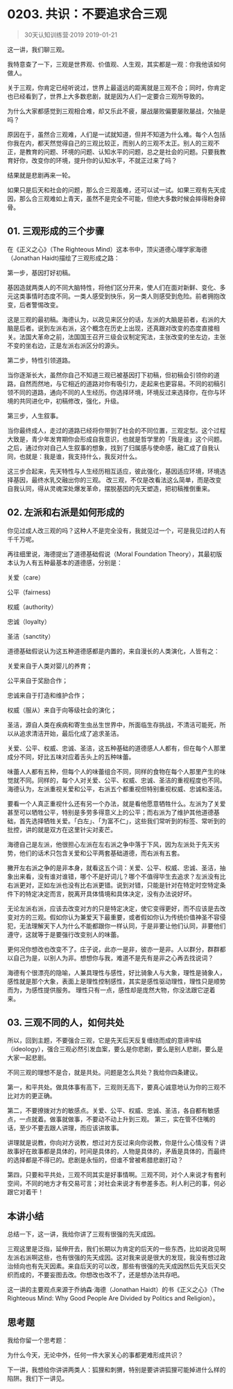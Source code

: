 # 0203. 共识：不要追求合三观
> 30天认知训练营·2019
2019-01-21

这一讲，我们聊三观。

我特意查了一下，三观是世界观、价值观、人生观，其实都是一观：你我他该如何做人。

关于三观，你肯定已经听说过，世界上最遥远的距离就是三观不合；同时，你肯定也已经看到了，世界上大多数悲剧，就是因为人们一定要合三观所导致的。

为什么大家都感觉到三观相合难，却又乐此不疲，屡战屡败偏要屡败屡战，欠抽是吗？

原因在于，虽然合三观难，人们是一试就知道，但并不知道为什么难。每个人包括你我在内，都天然觉得自己的三观比较正，而别人的三观不太正。别人的三观不正，是教育的问题、环境的问题、认知水平的问题，总之是社会的问题。只要我教育好你，改变你的环境，提升你的认知水平，不就正过来了吗？

结果就是悲剧再来一轮。

如果只是后天和社会的问题，那么合三观虽难，还可以试一试。如果三观有先天成因，那么合三观难如上青天，虽然不是完全不可能，但绝大多数时候会摔得粉身碎骨。

## 01. 三观形成的三个步骤

在《正义之心》（The Righteous Mind）这本书中，顶尖道德心理学家海德（Jonathan Haidt)描绘了三观形成之路：

第一步，基因打好初稿。

基因造就两类人的不同大脑特性，将他们区分开来，使人们在面对新鲜、变化、多元这类事情时态度不同。一类人感受到快乐，另一类人则感受到危险。前者拥抱改变，后者警惕改变。

这是三观的最初稿。海德认为，以政见来区分的话，左派的大脑是前者，右派的大脑是后者。说到左派右派，这个概念在历史上出现，还真跟对改变的态度直接相关。法国大革命之前，法国国王召开三级会议制定宪法，主张改变的坐左边，主张不变的坐右边，正是左派右派区分的源头。

第二步，特性引领道路。

当你逐渐长大，虽然你自己不知道三观已被基因打下初稿，但初稿会引领你的道路，自然而然地，与它相近的道路对你有吸引力，走起来也更容易。不同的初稿引领不同的道路，通向不同的人生经历。你选择环境，环境反过来选择你，在你与环境的共同进化中，初稿修改，强化，升级。

第三步，人生叙事。

当你最终成人，走过的道路已经将你带到了社会的不同位置，三观定型。这个过程大致是，青少年发育期你会形成自我意识，也就是哲学里的「我是谁」这个问题。之后，通过你对自己人生叙事的想象，找到了归属感与使命感，融汇成了自我认同，也就是：我是谁，我支持什么，我反对什么。

这三步合起来，先天特性与人生经历相互适应，彼此强化，基因适应环境，环境选择基因，最终水乳交融出你的三观。 改三观，不仅是改看法这么简单，而是改变自我认同，得从灵魂深处爆发革命，摆脱基因的先天塑造，把初稿推倒重来。

## 02. 左派和右派是如何形成的

你见过成人改三观的吗？这种人不是完全没有，我就见过一个，可是我见过的人有千千万呢。

再往细里说，海德提出了道德基础假说（Moral Foundation Theory），其最初版本认为人有五种最基本的道德感，分别是：

关爱（care）

公平（fairness)

权威（authority）

忠诚（loyalty）

圣洁（sanctity）

道德基础假说认为这五种道德感都是内置的，来自漫长的人类演化，人皆有之：

关爱来自于人类对婴儿的养育；

公平来自于奖励合作；

忠诚来自于打造和维护合作；

权威（服从）来自于向等级社会的演化；

圣洁，源自人类在疾病和寄生虫丛生世界中，所面临生存挑战，不清洁可能死，所以从追求清洁开始，最后化成了追求圣洁。

关爱、公平、权威、忠诚、圣洁，这五种基础的道德感人人都有，但在每个人那里成分不同，好比五味对应着舌头上的五种味蕾。

味蕾人人都有五种，但每个人的味蕾组合不同，同样的食物在每个人那里产生的味觉就不同。同样的，每个人对关爱、公平、权威、忠诚、圣洁的重视程度也不同。海德认为，左派重视关爱和公平，右派五个都重视但特别重视权威、忠诚和圣洁。

要看一个人真正重视什么还有另一个办法，就是看他愿意牺牲什么。左派为了关爱甚至可以牺牲公平，特别是多劳多得意义上的公平；而右派为了维护其他道德基础，首先选择牺牲关爱。「白左」、「为富不仁」，这些我们常听到的标签、常听到的批控，讲的就是双方在这里针尖对麦芒。

海德自己是左派，他很担心左派在左右派之争中落于下风，因为左派处于先天劣势，他们的话术只包含关爱和公平两套基础道德，而右派有五套。

撇开左右派之争的是非本身，就看这五个词：关爱、公平、权威、忠诚、圣洁，抽象出来看，没有谁对谁错，哪个不是好词儿？哪个不值得毕生去追求？左派没有比右派更对，正如左派也没有比右派更错。说到对错，只能是针对在特定时空特定条件下的特定决定而言，脱离开具体情境和具体决定，没有办法说好坏。

无论左派右派，应该去改变对方的只是特定决定，使它变得更好，而不应该是去改变对方的三观。假如你认为兼爱天下最重要，或者假如你认为传统价值神圣不容侵犯，无法理解天下人为什么不能都跟你一样认同，于是非要让他们认同，非要他们遵守，这就等于是要强行改变别人的味蕾。

更何况你想改也改变不了。庄子说，此亦一是非，彼亦一是非。人以群分，群群都以自己为是，以别人为非。想想你与我，难道不是先有是非之心再去找说词？

海德有个很漂亮的隐喻，人兼具理性与感性，好比骑象人与大象，理性是骑象人，感性就是那个大象，表面上是理性控制感性，其实是感性驱动理性，理性只是顺势而为，为感性提供服务。 理性只有一点，感性却是庞然大物，你没法跟它逆着来。

## 03. 三观不同的人，如何共处

所以，回到主题，不要强合三观，它是先天后天反复缠绕而成的意谛牢结（ideology），强合三观必然引发血案，要么是你悲剧，要么是别人悲剧，要么是大家一起悲剧。

不同三观的理想不是合，就是共处。问题是怎么共处？我给你四条建议。

第一，和平共处。做具体事有高下，三观则无高下，要真心诚意地认为你的三观不比对方的更正确。

第二，不要撩拨对方的敏感点。关爱、公平、权威、忠诚、圣洁，各自都有敏感点，一点就着。做事就做事，不要动不动上升到三观。
第三，实在管不住嘴的话，至少不要去跟人讲理，而应该讲故事。

讲理就是说教，你向对方说教，想过对方反过来向你说教，你是什么心情没有？讲故事好在故事都是具体的，时间是具体的，人物是具体的，矛盾是具体的，而最终的选择都是不得已的。悲剧是永恒的，但谁不曾被希腊悲剧打动？

第四，只要和平共处，三观不同其实是好事情啊。三观不同，对个人来说才有套利空间，不同的地方才有交易可言；对社会来说才有参差多态。利人利己的事，何必跟它对着干！

## 本讲小结

总结一下，这一讲，我给你讲了三观有很强的先天成因。

三观这里是泛指，延伸开去，我们长期以为肯定的后天的一些东西，比如说政见啊左派右派啊这些，也有很强的先天成因。这对我来说是很大的发现，我没有想过政治倾向也有先天因素。来自后天的可以改，那些有很强的先天成因然后先天后天交织而成的，不要妄图去改。你想改也改不了，还是想办法共存吧。

这一讲的主要观点来源于乔纳森·海德（Jonathan Haidt）的书《正义之心》（The Righteous Mind: Why Good People Are Divided by Politics and Religion）。

## 思考题

我给你留一个思考题：

为什么今天，无论中外，任何一件大家关心的事都更难形成共识？

下一讲，我想给你讲讲两类人：狐狸和刺猬，特别是要讲讲狐狸可能掉进什么样的陷阱。我们下一讲见。



